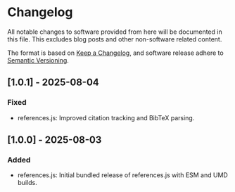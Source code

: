 # Changelog

All notable changes to software provided from here will be documented in this file. This excludes blog posts and other non-software related content.

The format is based on [Keep a Changelog](https://keepachangelog.com/en/1.1.0/), and software release adhere to [Semantic Versioning](https://semver.org/spec/v2.0.0.html).

<!--
## [Unreleased]

 ### Fixed
- Brief description of the upcoming patch fix. -->

## [1.0.1] - 2025-08-04

### Fixed

- references.js: Improved citation tracking and BibTeX parsing.

## [1.0.0] - 2025-08-03

### Added

- references.js: Initial bundled release of references.js with ESM and UMD builds.
